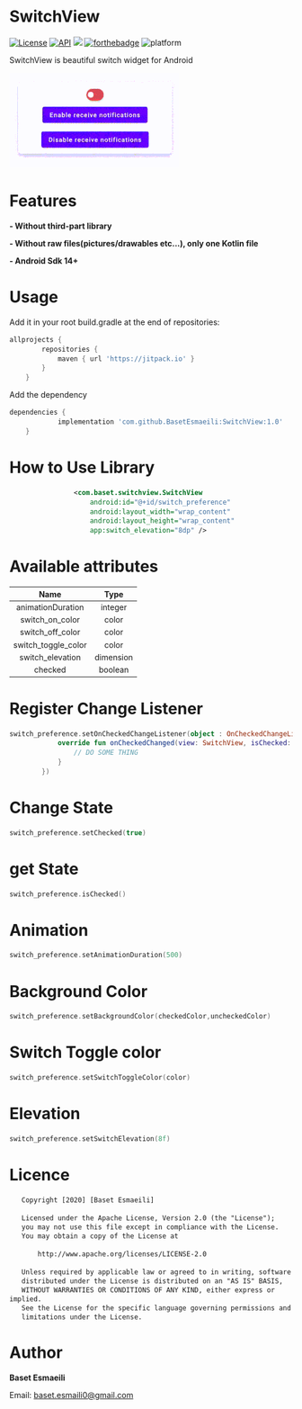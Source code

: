 # SwitchView
[![License](https://img.shields.io/badge/License-Apache%202.0-blue.svg)](https://opensource.org/licenses/Apache-2.0)
[![API](https://img.shields.io/badge/API-14%2B-brightgreen.svg?style=flat-square)](https://android-arsenal.com/api?level=14)
[![](https://jitpack.io/v/BasetEsmaeili/SwitchView.svg)](https://jitpack.io/#BasetEsmaeili/SwitchView)
[![forthebadge](https://forthebadge.com/images/badges/built-for-android.svg)](https://forthebadge.com)
![platform](https://img.shields.io/badge/Platform-Android-green?style=for-the-badge&logo=android)

SwitchView is beautiful switch widget for Android

![demo](assets/demo.gif)

# Features
 **- Without third-part library**

 **- Without raw files(pictures/drawables etc...), only one Kotlin file**

 **- Android Sdk 14+**

# Usage
Add it in your root build.gradle at the end of repositories:

```Groovy
allprojects {
		repositories {
			maven { url 'https://jitpack.io' }
		}
	}
```
Add the dependency
```Groovy
dependencies {
	        implementation 'com.github.BasetEsmaeili:SwitchView:1.0'
	}
```
# How to Use Library
```xml
                <com.baset.switchview.SwitchView
                    android:id="@+id/switch_preference"
                    android:layout_width="wrap_content"
                    android:layout_height="wrap_content"
                    app:switch_elevation="8dp" />
```
# Available attributes

|            Name           |    Type   |
|:-------------------------:|:---------:|
|       animationDuration      | integer |
|       switch_on_color      | color |
|       switch_off_color      | color |
|       switch_toggle_color      | color |
|       switch_elevation      | dimension |
|       checked      | boolean |

# Register Change Listener
```kotlin
switch_preference.setOnCheckedChangeListener(object : OnCheckedChangeListener {
            override fun onCheckedChanged(view: SwitchView, isChecked: Boolean) {
                // DO SOME THING
            }
        })
```
# Change State
```kotlin
switch_preference.setChecked(true)
```
# get State
```kotlin
switch_preference.isChecked()
```
# Animation
```kotlin
switch_preference.setAnimationDuration(500)
```
# Background Color
```kotlin
switch_preference.setBackgroundColor(checkedColor,uncheckedColor)
```
# Switch Toggle color
```kotlin
switch_preference.setSwitchToggleColor(color)
```
# Elevation
```kotlin
switch_preference.setSwitchElevation(8f)
```
# Licence
```text
   Copyright [2020] [Baset Esmaeili]

   Licensed under the Apache License, Version 2.0 (the "License");
   you may not use this file except in compliance with the License.
   You may obtain a copy of the License at

       http://www.apache.org/licenses/LICENSE-2.0

   Unless required by applicable law or agreed to in writing, software
   distributed under the License is distributed on an "AS IS" BASIS,
   WITHOUT WARRANTIES OR CONDITIONS OF ANY KIND, either express or implied.
   See the License for the specific language governing permissions and
   limitations under the License.
```
# Author
**Baset Esmaeili**

Email: baset.esmaili0@gmail.com
